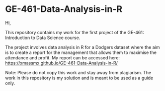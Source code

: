 # GE-461-Data-Analysis-in-R
Hi, 

This repository contains my work for the first project of the GE-461: Introduction to Data Science course. 

The project involves data analysis in R for a Dodgers dataset where the aim is to create a report for the management that allows them to maximise the attendance and profit. 
My report can be accessed here: https://xmassmx.github.io/GE-461-Data-Analysis-in-R/

Note: Please do not copy this work and stay away from plagiarism. The work in this repository is my solution and is meant to be used as a guide only.
